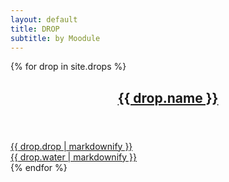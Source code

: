 ```yaml
---
layout: default
title: DROP
subtitle: by Moodule
---
```

{% for drop in site.drops %}
<article class="container box style4 right">
    <a href="{{ drop.url }}">
        <div class="upper">
            <header>
                <h2>{{ drop.name }}</h2>
            </header>
            {{ drop.drop | markdownify }}
        </div>
        <div class="lower">
            {{ drop.water | markdownify }}
        </div>
    </a>
</article>
{% endfor %}